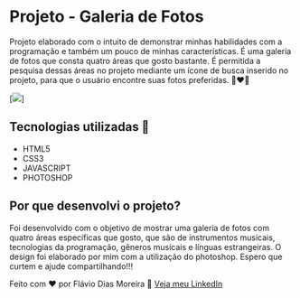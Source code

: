 # Projeto - Galeria de Fotos
Projeto elaborado com o intuito de demonstrar minhas habilidades com a programação e também um pouco de minhas características. É uma galeria de fotos que consta quatro áreas que gosto bastante. É permitida a pesquisa dessas áreas no projeto mediante um ícone de busca inserido no projeto, para que o usuário encontre suas fotos preferidas. 🚀❤🙌


[<img src="./animacao-tela-galeria.gif">]

## Tecnologias utilizadas 🚀
- HTML5
- CSS3
- JAVASCRIPT
- PHOTOSHOP

## Por que desenvolvi o projeto?
Foi desenvolvido com o objetivo de mostrar uma galeria de fotos com quatro áreas específicas que gosto, que são de instrumentos musicais, tecnologias da programação, gêneros musicais e línguas estrangeiras. O design foi elaborado por mim com a utilização do photoshop. Espero que curtem e ajude compartilhando!!!

Feito com ❤ por Flávio Dias Moreira 👏 [Veja meu LinkedIn](https://www.linkedin.com/in/fl%C3%A1vio-dias-moreira-89102a218/)
